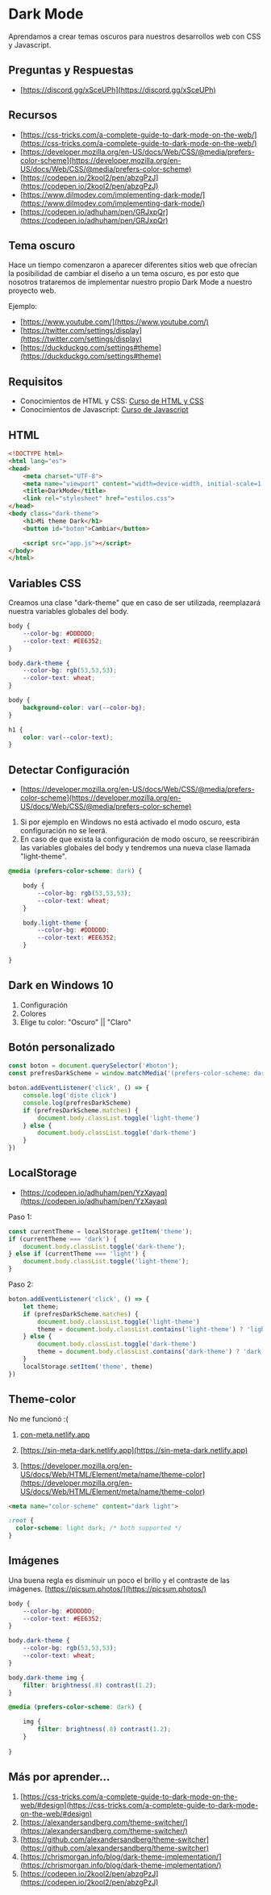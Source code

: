 # Dark Mode
Aprendamos a crear temas oscuros para nuestros desarrollos web con CSS y Javascript.

## Preguntas y Respuestas
- [https://discord.gg/xSceUPh](https://discord.gg/xSceUPh)

## Recursos
- [https://css-tricks.com/a-complete-guide-to-dark-mode-on-the-web/](https://css-tricks.com/a-complete-guide-to-dark-mode-on-the-web/)
- [https://developer.mozilla.org/en-US/docs/Web/CSS/@media/prefers-color-scheme](https://developer.mozilla.org/en-US/docs/Web/CSS/@media/prefers-color-scheme)
- [https://codepen.io/2kool2/pen/abzgPzJ](https://codepen.io/2kool2/pen/abzgPzJ)
- [https://www.dilmodev.com/implementing-dark-mode/](https://www.dilmodev.com/implementing-dark-mode/)
- [https://codepen.io/adhuham/pen/GRJxpQr](https://codepen.io/adhuham/pen/GRJxpQr)

## Tema oscuro
Hace un tiempo comenzaron a aparecer diferentes sitios web que ofrecían la posibilidad de cambiar el diseño a un tema oscuro, es por esto que nosotros trataremos de implementar nuestro propio Dark Mode a nuestro proyecto web.

Ejemplo:
- [https://www.youtube.com/](https://www.youtube.com/)
- [https://twitter.com/settings/display](https://twitter.com/settings/display)
- [https://duckduckgo.com/settings#theme](https://duckduckgo.com/settings#theme)

## Requisitos
- Conocimientos de HTML y CSS: [Curso de HTML y CSS](https://www.youtube.com/watch?v=rr2H086z16s&list=PLPl81lqbj-4LKo66cEts5yC_AjOvqKptm)
- Conocimientos de Javascript: [Curso de Javascript](https://www.youtube.com/watch?v=Zwcqq-7IDI0&list=PLPl81lqbj-4I11QPam9ApoT7tGbmyBg9P)

## HTML
```html
<!DOCTYPE html>
<html lang="es">
<head>
    <meta charset="UTF-8">
    <meta name="viewport" content="width=device-width, initial-scale=1.0">
    <title>DarkMode</title>
    <link rel="stylesheet" href="estilos.css">
</head>
<body class="dark-theme">
    <h1>Mi theme Dark</h1>
    <button id="boton">Cambiar</button>

    <script src="app.js"></script>
</body>
</html>
```

## Variables CSS
Creamos una clase "dark-theme" que en caso de ser utilizada, reemplazará nuestra variables globales del body.

```css
body {
    --color-bg: #DDDDDD;
    --color-text: #EE6352;
}

body.dark-theme {
    --color-bg: rgb(53,53,53);
    --color-text: wheat;
}

body {
    background-color: var(--color-bg);
}

h1 {
    color: var(--color-text);
}
```

## Detectar Configuración
- [https://developer.mozilla.org/en-US/docs/Web/CSS/@media/prefers-color-scheme](https://developer.mozilla.org/en-US/docs/Web/CSS/@media/prefers-color-scheme)

1. Si por ejemplo en Windows no está activado el modo oscuro, esta configuración no se leerá.
2. En caso de que exista la configuración de modo oscuro, se reescribirán las variables globales del body y tendremos una nueva clase llamada "light-theme".
```css
@media (prefers-color-scheme: dark) {

    body {
        --color-bg: rgb(53,53,53);
        --color-text: wheat;
    }

    body.light-theme {
        --color-bg: #DDDDDD;
        --color-text: #EE6352;
    }
    
}
```

## Dark en Windows 10
1. Configuración
2. Colores
3. Elige tu color: "Oscuro" || "Claro"

## Botón personalizado
```js
const boton = document.querySelector('#boton');
const prefresDarkScheme = window.matchMedia('(prefers-color-scheme: dark)')

boton.addEventListener('click', () => {
    console.log('diste click')
    console.log(prefresDarkScheme)
    if (prefresDarkScheme.matches) {
        document.body.classList.toggle('light-theme')
    } else {
        document.body.classList.toggle('dark-theme')
    }
})
```

## LocalStorage
- [https://codepen.io/adhuham/pen/YzXayaq](https://codepen.io/adhuham/pen/YzXayaq)

Paso 1:
```js
const currentTheme = localStorage.getItem('theme');
if (currentTheme === 'dark') {
    document.body.classList.toggle('dark-theme');
} else if (currentTheme === 'light') {
    document.body.classList.toggle('light-theme');
}
```

Paso 2:
```js
boton.addEventListener('click', () => {
    let theme;
    if (prefresDarkScheme.matches) {
        document.body.classList.toggle('light-theme')
        theme = document.body.classList.contains('light-theme') ? 'light' : 'dark'
    } else {
        document.body.classList.toggle('dark-theme')
        theme = document.body.classList.contains('dark-theme') ? 'dark' : 'light'
    }
    localStorage.setItem('theme', theme)
})
```

## Theme-color
No me funcionó :(

1. [con-meta.netlify.app](con-meta.netlify.app)
2. [https://sin-meta-dark.netlify.app](https://sin-meta-dark.netlify.app)

1. [https://developer.mozilla.org/en-US/docs/Web/HTML/Element/meta/name/theme-color](https://developer.mozilla.org/en-US/docs/Web/HTML/Element/meta/name/theme-color)

```html
<meta name="color-scheme" content="dark light">
```

```css
:root {
  color-scheme: light dark; /* both supported */
}
```

## Imágenes
Una buena regla es disminuir un poco el brillo y el contraste de las imágenes.
[https://picsum.photos/](https://picsum.photos/)

```css
body {
    --color-bg: #DDDDDD;
    --color-text: #EE6352;
}

body.dark-theme {
    --color-bg: rgb(53,53,53);
    --color-text: wheat;
}

body.dark-theme img {
    filter: brightness(.8) contrast(1.2);
}

@media (prefers-color-scheme: dark) {

    img {
        filter: brightness(.8) contrast(1.2);
    }
    
}
```

## Más por aprender...
1. [https://css-tricks.com/a-complete-guide-to-dark-mode-on-the-web/#design](https://css-tricks.com/a-complete-guide-to-dark-mode-on-the-web/#design)
2. [https://alexandersandberg.com/theme-switcher/](https://alexandersandberg.com/theme-switcher/)
3. [https://github.com/alexandersandberg/theme-switcher](https://github.com/alexandersandberg/theme-switcher)
4. [https://chrismorgan.info/blog/dark-theme-implementation/](https://chrismorgan.info/blog/dark-theme-implementation/)
5. [https://codepen.io/2kool2/pen/abzgPzJ](https://codepen.io/2kool2/pen/abzgPzJ)




